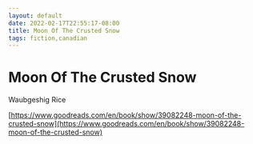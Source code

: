 ```yaml
---
layout: default
date: 2022-02-17T22:55:17-08:00
title: Moon Of The Crusted Snow
tags: fiction,canadian
---
```


# Moon Of The Crusted Snow

Waubgeshig Rice

[https://www.goodreads.com/en/book/show/39082248-moon-of-the-crusted-snow](https://www.goodreads.com/en/book/show/39082248-moon-of-the-crusted-snow)